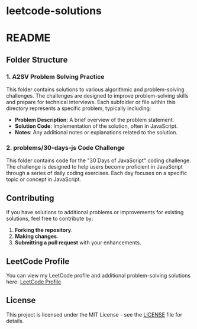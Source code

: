 # leetcode-solutions
# README

## Folder Structure

### 1. A2SV Problem Solving Practice

This folder contains solutions to various algorithmic and problem-solving challenges. The challenges are designed to improve problem-solving skills and prepare for technical interviews. Each subfolder or file within this directory represents a specific problem, typically including:

- **Problem Description**: A brief overview of the problem statement.
- **Solution Code**: Implementation of the solution, often in JavaScript.
- **Notes**: Any additional notes or explanations related to the solution.


### 2. problems/30-days-js Code Challenge

This folder contains code for the "30 Days of JavaScript" coding challenge. The challenge is designed to help users become proficient in JavaScript through a series of daily coding exercises. Each day focuses on a specific topic or concept in JavaScript.





## Contributing

If you have solutions to additional problems or improvements for existing solutions, feel free to contribute by:
1. **Forking the repository**.
2. **Making changes**.
3. **Submitting a pull request** with your enhancements.

## LeetCode Profile

You can view my LeetCode profile and additional problem-solving solutions here: [LeetCode Profile](https://leetcode.com/u/yabe12/)

## License

This project is licensed under the MIT License - see the [LICENSE](LICENSE) file for details.
